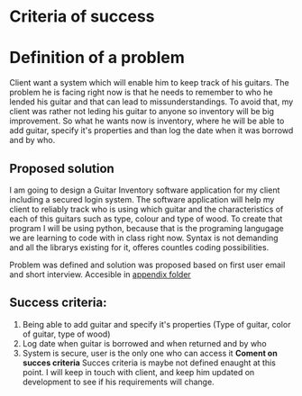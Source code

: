 Criteria of success
=======================

# Definition of a problem
Client want a system which will enable him to keep track of his guitars. The problem he is facing right now is that he needs to remember to who he lended his guitar and that can lead to missunderstandings. To avoid that, my client was rather not leding his guitar to anyone so inventory will be big improvement. So what he wants now is inventory, where he will be able to add guitar, specify it's properties and than log the date when it was borrowd and by who.

## Proposed solution
I am going to design a Guitar Inventory software application for my client including a secured login system. The software application will help my client to reliably track who is using which guitar and the characteristics of each of this guitars such as type, colour and type of wood. To create that program I will be using python, because that is the programing langugage we are learning to code with in class right now. Syntax is not demanding and all the librarys existing for it, offeres countles coding possibilities.

Problem was defined and solution was proposed based on first user email and short interview. Accesible in [appendix folder](/Inventoryproject/Appendix/)

## Success criteria:
1. Being able to add guitar and specify it's properties (Type of guitar, color of guitar, type of wood)
2. Log date when guitar is borrowed and when returned and by who
3. System is secure, user is the only one who can access it
**Coment on succes criteria** Succes criteria is maybe not defined enaught at this point. I will keep in touch with client, and keep him updated on development to see if his requirements will change.

